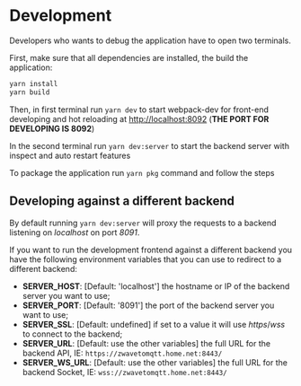 # Development

Developers who wants to debug the application have to open two terminals.

First, make sure that all dependencies are installed, the build the application:

```sh
yarn install
yarn build
```

Then, in first terminal run `yarn dev` to start webpack-dev for front-end developing and hot reloading at <http://localhost:8092>
(**THE PORT FOR DEVELOPING IS 8092**)

In the second terminal run `yarn dev:server` to start the backend server with inspect and auto restart features

To package the application run `yarn pkg` command and follow the steps

## Developing against a different backend

By default running `yarn dev:server` will proxy the requests to a backend listening on _localhost_ on port _8091_.

If you want to run the development frontend against a different backend you have the following environment variables
that you can use to redirect to a different backend:

- **SERVER_HOST**: [Default: 'localhost'] the hostname or IP of the backend server you want to use;
- **SERVER_PORT**: [Default: '8091'] the port of the backend server you want to use;
- **SERVER_SSL**: [Default: undefined] if set to a value it will use _https_/_wss_ to connect to the backend;
- **SERVER_URL**: [Default: use the other variables] the full URL for the backend API, IE: `https://zwavetomqtt.home.net:8443/`
- **SERVER_WS_URL**: [Default: use the other variables] the full URL for the backend Socket, IE: `wss://zwavetomqtt.home.net:8443/`
